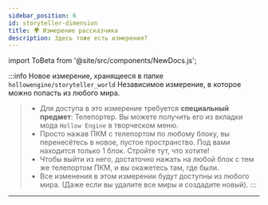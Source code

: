 ```yaml
---
sidebar_position: 6
id: storyteller-dimension
title: 🌍 Измерение рассказчика
description: Здесь тоже есть измерения?
---
```


import ToBeta from '@site/src/components/NewDocs.js';

<ToBeta url='welcome' />

:::info Новое измерение, хранящееся в папке `hollowengine/storyteller_world`
Независимое измерение, в которое можно попасть из любого мира.
> - Для доступа в это измерение требуется **специальный предмет**: Телепортер. Вы можете получить его из вкладки мода `Hollow Engine` в творческом меню.
> - Просто нажав ПКМ с телепортом по любому блоку, вы перенесётесь в новое, пустое пространство. Под вами находится только 1 блок. Стройте тут, что хотите!
> - Чтобы выйти из него, достаточно нажать на любой блок с тем же телепортом ПКМ, и вы окажетесь там, где были.
> - Все изменения в этом измерении будут доступны из любого мира. (Даже если вы удалите все миры и создадите новый).
:::

---
